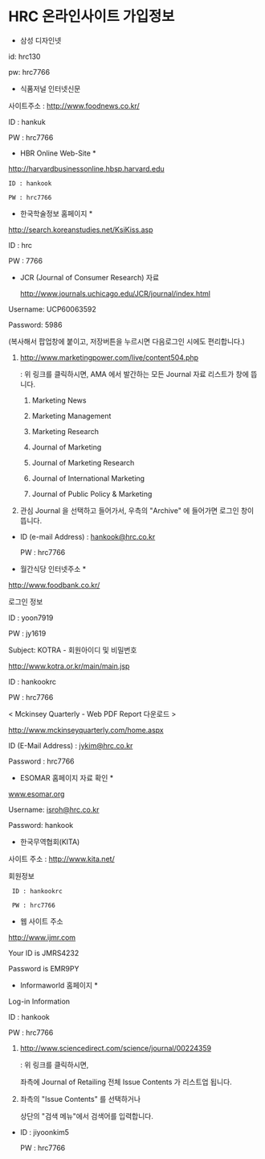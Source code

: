 # HRC 온라인사이트 가입정보

* 삼성 디자인넷


id: hrc130

pw: hrc7766

* 식품저널 인터넷신문


 

 사이트주소 : http://www.foodnews.co.kr/

 ID : hankuk

 PW : hrc7766

 

 

* HBR Online Web-Site *


 http://harvardbusinessonline.hbsp.harvard.edu

    ID : hankook

    PW : hrc7766

* 한국학술정보 홈페이지 *


 http://search.koreanstudies.net/KsiKiss.asp

 ID : hrc

 PW : 7766

 

 

 

* JCR (Journal of Consumer Research) 자료


  http://www.journals.uchicago.edu/JCR/journal/index.html

 

 Username: UCP60063592

 Password: 5986

 (복사해서 팝업창에 붙이고, 저장버튼을 누르시면 다음로그인 시에도 편리합니다.)

 

 

 

1. http://www.marketingpower.com/live/content504.php


   : 위 링크를 클릭하시면, AMA 에서 발간하는 모든 Journal 자료 리스트가 창에 뜹니다.

   1) Marketing News

   2) Marketing Management

   3) Marketing Research

   4) Journal of Marketing

   5) Journal of Marketing Research

   6) Journal of International Marketing

   7) Journal of Public Policy & Marketing



2. 관심 Journal 을 선택하고 들어가서, 우측의  "Archive" 에 들어가면 로그인 창이 뜹니다.


* ID (e-mail Address) : hankook@hrc.co.kr


  PW : hrc7766



* 월간식당 인터넷주소 *


http://www.foodbank.co.kr/

로그인 정보

 ID : yoon7919

 PW : jy1619

Subject: KOTRA - 회원아이디 및 비밀번호

http://www.kotra.or.kr/main/main.jsp

ID : hankookrc

PW : hrc7766

< Mckinsey Quarterly - Web PDF Report 다운로드 >

http://www.mckinseyquarterly.com/home.aspx

ID (E-Mail Address) : jykim@hrc.co.kr

Password : hrc7766

* ESOMAR 홈페이지 자료 확인 *


 www.esomar.org

Username: isroh@hrc.co.kr    

Password: hankook    

* 한국무역협회(KITA)


사이트 주소 : http://www.kita.net/

회원정보

     ID : hankookrc

     PW : hrc7766

* 웹 사이트 주소


http://www.ijmr.com

Your ID is JMRS4232

Password is EMR9PY

* Informaworld 홈페이지 *


Log-in Information

  ID : hankook

  PW : hrc7766

1. http://www.sciencedirect.com/science/journal/00224359


   : 위 링크를 클릭하시면, 

   좌측에 Journal of Retailing 전체 Issue Contents 가 리스트업 됩니다.



2. 좌측의  "Issue Contents" 를 선택하거나


   상단의 "검색 메뉴"에서 검색어를 입력합니다.

* ID : jiyoonkim5


  PW : hrc7766